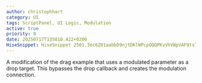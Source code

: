 ```yaml
---
author: christophhart
category: UI
tags: ScriptPanel, UI Logic, Modulation
active: true
priority: 0
date: 20250717T135810.422+0200
HiseSnippet: HiseSnippet 2501.3oc6Z01aabbD9njtDKlWPcpQQQPKvVhVWpVAF9tsTfgnLkkMQjrHLUbKPZP5p6VRt0G285cKsjbqA5+f9Kpn+BJPA5m5mZ+AzOj+Atyr6c7NJQIKuIwwHHDxRbeY18Yl4Ylc16b+HoGKNVF4Tn3gmFxbJ7ttCNUnF2cLkKb5sCzu6NQzQGxhUN28zPZbLy2oPgkuONdgUWwQ+4K25tz.pvik0kiyikbO1d7IbUVu867I7ffco9rC4SxM6lc54IEckAxo.VV1spSH06IzQrGRwosjqyCnwicJ7qbaUugWS+a4WudqMZ6Qay1XHc3vZM7a1r8s2nViMnMucaV0VNEdq64yUxnAJphE6TXk6J8OcvX4wByF7XdL+n.F1nly.XmMcuqLvGUQrWmti4A98SMRwNvh1OyjsrwjcC28497Y8mY59A5AHYRj2.VXo4g2xyAuZ4gW0bvaAPpPNHshARW2cfWDOTkMBhm2wsmPwhFRA+TdnXlqyRMulaWILCgpxD5SX6FAMlIQ41UqtNoV0pq8wEK9QeDgRh4SBCXjPPcUjH4TEWvJxEAveHCmJ7TbovLZ4QqU7OUb0QUFBN+sCBJqFyiqLhoJW5nQFmdo0f0ElQLSY5nr4OwUNdLWwLC5GQOd6.9HAy+P1IpbKiBZVZs0Io8rmziFbW4Tgeb4pP+k7.sJh4WBVnmqwOrQSCg4iJffEDWD3ewJxSoQjAv95wH2gjZMFgfZRnT.MJWxLLtREKZ9Nh5bpx5jTreTvTD54lVezd7Hiwpr13nWGCfzvI1r6JIIfGCaO9sIxowLBnRAGAgEwDpvm3MlJFwzh3A6kLBmHzBWKvPMZDWLh.yweNPBKg73toKD.0RcC3v2Vm7.4SYQjaR1IQVTAyjbeDAc06S4RoS4Avpa5KmNq8WqS9LfsT8ySHKnaIiSbLvBHGYzGlOB6HlvG1bpF3D9DHvuB4PTH3mjoc7XlfAPDWuSkS0cOyCEwFFwhGi.qGJc40JNa6v0rugFtNQdzePyEQ+LO9wz.tO3ngdq7T76.MKs2+roaEMBb+UBXhQpwj6bGR0KZN3fXKiC7iyy2Sm+VyakHaNqMvMmQMWr0hcByapJmgP65gMj4oHGSiA8TFFBiCxDKmvfUQLJyJHEnwIEIPjhFyX5Us8.Ljwx.VkvHzPkg2roAfsTWLGO5MJ8R.alq0aLy6IHlAzZfbJAMYsQWr11WgzScIZK5yGKSH.ZtJPW3CGx.xiJwNjot5sUqDkMaSOesdBxdLCLWfH.3lF5CYe0nJi4YHjCCP6Z5HinGwC3pS0FpKfwAd7HHoRjfjtiHinzmHjGUqj1bc1vojvvxontLnnPBADm7glFU7vvSvNbyaR9Yldh3iFqzQsqUbUXpnNAZb.anJIQgObJBnl+RvTpiRz9HjQHQ1gGyHClDYl9gIKRs8XRCz6QmpjSnJNtFfluZJ7A0ybtffFnIUHHVEO4AnH6K8mFPQsAGpz53PFA6Aw3mrIoptKZDitoIIw5jV5+84qSfOZJEjEj+LfbO7LtFTxvbYP2LK3d8TIMmGMiHnFSUI4WhyTWP6lsfXGothMShSxCkzztlkBrjywMSC6vUJIrYybrOBI2JMOnzSJ9bTLzWZ34qt5yQR0yKB+IWb7CkJ1AhxZZBvpHmcngCW3XHwMRBgkQKbXrdrnKSvxhoSNhEsNFrNkMahPMGyWHi6EWHS95r7LwQ4lnTzSvUGDxDWT0WNIAeXQOInBlpRWxy6mTxy.vnyhb3PkMusqN1yQC3zZMW628e1x4S6sCUQSWFXEgcIjEo3nBTXG1SgJWMURsp6Nr3mnjgPQnypA.JCzrouWZcVXID587ZtFxtyIYE21tyoYM1ry7GA6T3CcunifcRKo.D+sdgiyKzqPNX7tuTcOCF+9mkGF+jNS39PTdeYLG8yYi7e2Jd5vg7SPmvuvYhzG1fej6CkQS.97yX98YQXwTPviCV0k9JCTHsmNl2IL0c0yGEa.VL3ug9TF49PZbXNxnZPo8Qv4IP9CbNePNo2FReApEjyIhexgIIQOyF.GaNIyn3729WCMWr3b0.CUeaREMeI43EWxxQMWcvXNMAXNNM+Ea9ZqN8qJDutaetxa7hw3RK.i.M9aBLlb6l2y8dvYrdpL.th6t+1uYtJS9s+Zls+Ccuef7HZPlgBBXAjvLWo4mlLLY13jYSn1kbg0+4U8BqgW4Krd17fqb0xC9Rtu4JuwceyqJO9GdNWS7qwns4tU70Mvz0cucOHwRAeKCX0d4.6t7PY.MBGe2H1ebJS3ka7q0AYH8xHXc9qcvrdCgrlImiLak1iMB1y78bHCRnO3TgWdx3fIRotD944c2nydRY38DTvJ3meQ5OlFim8CEWN2x.K6gx8ovMIi5FH8dR9A6MRHiXl5Ix2e2owPkeoJf9wuLPwB0mYV3yba2rB7Y3uF+8Fcge03fudZ+pjHq1k69W5JyRQlvLWNxIdC7LACJmQ7dCEkW5IWK+c6StLWHYz95RWfTMOb5DSgfvtKvmuDzWgkvXKS6pXac.Jb0DciW.eRFrF1tPxf0RGzwr34pbUv7L0t81WPwR6qqdKYsxtDV5dedWxe4e722d5IISZFUxz2Bbe8DPAqJisLuG38Mdf2QW+m9AJqs+WP8fuVOl9.OEr8GFQEwgx34V3ArI7CgJqiy24mFyv3tGgFz4xQJoQKbnubqcAkbgxbtJcMiQN9+8u2pvxee4CugTo9bGdrZJFGneb22CX7AvcE0X7CfKGNjNMPk167b48kBY3XofO2A6OhAQwiFwhxi8EpPaqTz7GXeiNOhEvn4Is+7N6AjMZjIP2JaQsW42tvB8W+XWCbIX.H4a8aXcszWDhIo4L.mbbpo2KpBvupNtGm+ANbIEy0qyYi5s1O4n2yGguR.j.2SDNUYZUvcBetp6lPOYdMHKGNTkX3.3R94mN9lVfyZzSJ5BeT.NGLUkskq7UaK+9BNdynfiWG6wDpWj7K7LOMOLgSGcOfdKzu52UgXUnM4LOFOMqBNt5K77leoNmf0sUvF1JXSaErksB11VAuksBdaaEbiWUAKlR.pZsj0rVx5VKYCqkro0R1xZIaasj2xZIus0RZMGpt0bn5VygpaMGpt0bn5VygpaMGpt0bn5VygpaMGpt0bnFVygZXMGpg0bnFVygZXMGpg0bnFVygZXMGpg0bnFVygZZMGpo0bnlVygZZMGpo0bnlVygZZMGpo0bnlVygZZMGpk0bnVVygZYMGpk0bnVVygZYMGpk0bnVVygZYMGpk0bn1VygZaMGps0bn1VygZeE3P3C+b6j+GOIEvD1u+8LuwqBydcaEV14+Cv0n80.
---
```



A modification of the drag example that uses a modulated parameter as a drop target. This bypasses the drop callback and creates the modulation connection.